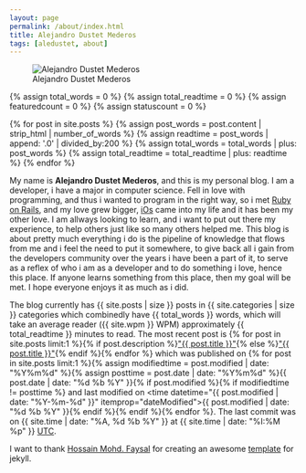 ```yaml
---
layout: page
permalink: /about/index.html
title: Alejandro Dustet Mederos
tags: [aledustet, about]
---
```

<figure>
  <img src="{{ site.url }}/images/aledustet.png" alt="Alejandro Dustet Mederos">
  <figcaption>Alejandro Dustet Mederos</figcaption>
</figure>

{% assign total_words = 0 %}
{% assign total_readtime = 0 %}
{% assign featuredcount = 0 %}
{% assign statuscount = 0 %}

{% for post in site.posts %}
    {% assign post_words = post.content | strip_html | number_of_words %}
    {% assign readtime = post_words | append: '.0' | divided_by:200 %}
    {% assign total_words = total_words | plus: post_words %}
    {% assign total_readtime = total_readtime | plus: readtime %}
{% endfor %}


My name is **Alejandro Dustet Mederos**, and this is my personal blog. I am a developer, i have a major in computer science. Fell in love with programming, and thus i wanted to program in the right way, so i met [Ruby on Rails](http://rubyonrails.org), and my love grew bigger, [iOs](http://developer.apple.com) came into my life and it has been my other love. I am allways looking to learn, and i want to put out there my experience, to help others just like so many others helped me. This blog is about pretty much everything i do is the pipeline of knowledge that flows from me and i feel the need to put it somewhere, to give back all i gain from the developers community over the years i have been a part of it, to serve as a reflex of who i am as a developer and to do something i love, hence this place. If anyone learns something from this place, then my goal will be met. I hope everyone enjoys it as much as i did.

The blog currently has {{ site.posts | size }} posts in {{ site.categories | size }} categories which combinedly have {{ total_words }} words, which will take an average reader ({{ site.wpm }} WPM) approximately <span class="time">{{ total_readtime }}</span> minutes to read. The most recent post is {% for post in site.posts limit:1 %}{% if post.description %}<a href="{{ site.url }}{{ post.url }}" title="{{ post.description }}">"{{ post.title }}"</a>{% else %}<a href="{{ site.url }}{{ post.url }}" title="{{ post.description }}" title="Read more about {{ post.title }}">"{{ post.title }}"</a>{% endif %}{% endfor %} which was published on {% for post in site.posts limit:1 %}{% assign modifiedtime = post.modified | date: "%Y%m%d" %}{% assign posttime = post.date | date: "%Y%m%d" %}<time datetime="{{ post.date | date_to_xmlschema }}" class="post-time">{{ post.date | date: "%d %b %Y" }}</time>{% if post.modified %}{% if modifiedtime != posttime %} and last modified on <time datetime="{{ post.modified | date: "%Y-%m-%d" }}" itemprop="dateModified">{{ post.modified | date: "%d %b %Y" }}</time>{% endif %}{% endif %}{% endfor %}. The last commit was on {{ site.time | date: "%A, %d %b %Y" }} at {{ site.time | date: "%I:%M %p" }} [UTC](http://en.wikipedia.org/wiki/Coordinated_Universal_Time "Temps Universel Coordonné").

I want to thank [Hossain Mohd. Faysal](https://twitter.com/hmfaysal) for creating an awesome [template](http://hmfaysal.github.io/Notepad/) for jekyll.
